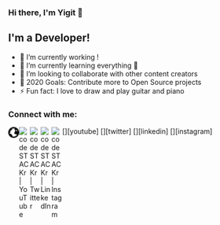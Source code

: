 ### Hi there, I'm Yigit 👋

## I'm a Developer!
- 🔭 I’m currently working !
- 🌱 I’m currently learning everything 🤣
- 👯 I’m looking to collaborate with other content creators
- 🥅 2020 Goals: Contribute more to Open Source projects
- ⚡ Fun fact: I love to draw and play guitar and piano

### Connect with me:

<img align="left" alt="" width="22px" src="https://raw.githubusercontent.com/iconic/open-iconic/master/svg/globe.svg" />
[<img align="left" alt="codeSTACKr | YouTube" width="22px" src="https://cdn.jsdelivr.net/npm/simple-icons@v3/icons/youtube.svg" />][youtube]
[<img align="left" alt="codeSTACKr | Twitter" width="22px" src="https://cdn.jsdelivr.net/npm/simple-icons@v3/icons/twitter.svg" />][twitter]
[<img align="left" alt="codeSTACKr | LinkedIn" width="22px" src="https://cdn.jsdelivr.net/npm/simple-icons@v3/icons/linkedin.svg" />][linkedin]
[<img align="left" alt="codeSTACKr | Instagram" width="22px" src="https://cdn.jsdelivr.net/npm/simple-icons@v3/icons/instagram.svg" />][instagram]

<br />
  
  
[twitter]: https://twitter.com/ygtozbkk
[youtube]: https://www.youtube.com/channel/UCsqU6_IItxfXA9go1oVmUFg?view_as=subscriber
[instagram]: https://www.instagram.com/ygtozbkk/
[linkedin]: https://www.linkedin.com/in/yigitozbek/  
